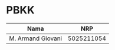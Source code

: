 # PBKK

| Nama              | NRP        |
| ----------------- | ---------- |
| M. Armand Giovani | 5025211054 |
